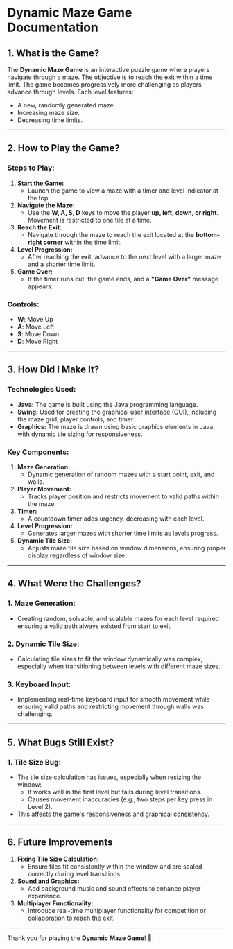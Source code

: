 # Dynamic Maze Game Documentation

## **1. What is the Game?**
The **Dynamic Maze Game** is an interactive puzzle game where players navigate through a maze. The objective is to reach the exit within a time limit. The game becomes progressively more challenging as players advance through levels. Each level features:
- A new, randomly generated maze.
- Increasing maze size.
- Decreasing time limits.

---

## **2. How to Play the Game?**

### **Steps to Play:**
1. **Start the Game:**
   - Launch the game to view a maze with a timer and level indicator at the top.
2. **Navigate the Maze:**
   - Use the **W, A, S, D** keys to move the player **up, left, down, or right**. Movement is restricted to one tile at a time.
3. **Reach the Exit:**
   - Navigate through the maze to reach the exit located at the **bottom-right corner** within the time limit.
4. **Level Progression:**
   - After reaching the exit, advance to the next level with a larger maze and a shorter time limit.
5. **Game Over:**
   - If the timer runs out, the game ends, and a **"Game Over"** message appears.

### **Controls:**
- **W**: Move Up
- **A**: Move Left
- **S**: Move Down
- **D**: Move Right

---

## **3. How Did I Make It?**

### **Technologies Used:**
- **Java:** The game is built using the Java programming language.
- **Swing:** Used for creating the graphical user interface (GUI), including the maze grid, player controls, and timer.
- **Graphics:** The maze is drawn using basic graphics elements in Java, with dynamic tile sizing for responsiveness.

### **Key Components:**
1. **Maze Generation:**
   - Dynamic generation of random mazes with a start point, exit, and walls.
2. **Player Movement:**
   - Tracks player position and restricts movement to valid paths within the maze.
3. **Timer:**
   - A countdown timer adds urgency, decreasing with each level.
4. **Level Progression:**
   - Generates larger mazes with shorter time limits as levels progress.
5. **Dynamic Tile Size:**
   - Adjusts maze tile size based on window dimensions, ensuring proper display regardless of window size.

---

## **4. What Were the Challenges?**

### **1. Maze Generation:**
- Creating random, solvable, and scalable mazes for each level required ensuring a valid path always existed from start to exit.

### **2. Dynamic Tile Size:**
- Calculating tile sizes to fit the window dynamically was complex, especially when transitioning between levels with different maze sizes.

### **3. Keyboard Input:**
- Implementing real-time keyboard input for smooth movement while ensuring valid paths and restricting movement through walls was challenging.

---

## **5. What Bugs Still Exist?**

### **1. Tile Size Bug:**
- The tile size calculation has issues, especially when resizing the window:
  - It works well in the first level but fails during level transitions.
  - Causes movement inaccuracies (e.g., two steps per key press in Level 2).
- This affects the game's responsiveness and graphical consistency.

---

## **6. Future Improvements**

1. **Fixing Tile Size Calculation:**
   - Ensure tiles fit consistently within the window and are scaled correctly during level transitions.
2. **Sound and Graphics:**
   - Add background music and sound effects to enhance player experience.
3. **Multiplayer Functionality:**
   - Introduce real-time multiplayer functionality for competition or collaboration to reach the exit.

---

Thank you for playing the **Dynamic Maze Game**! 🚀
